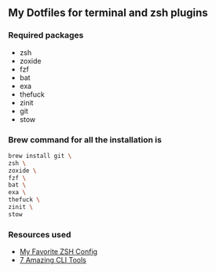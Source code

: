 ## My Dotfiles for terminal and zsh plugins

### Required packages
- zsh
- zoxide
- fzf
- bat
- exa
- thefuck
- zinit
- git
- stow


### Brew command for all the installation is
```bash
brew install git \
zsh \
zoxide \
fzf \
bat \
exa \
thefuck \
zinit \
stow
```

### Resources used
- [My Favorite ZSH Config](https://youtu.be/ud7YxC33Z3w?si=D1Nask3A9Wf4A7UF)
- [7 Amazing CLI Tools](https://youtu.be/mmqDYw9C30I?si=n2xVw3DwsbjXLBJz)
